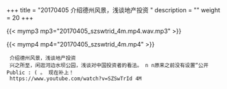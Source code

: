 +++
title = "20170405  介绍德州风景，浅谈地产投资 "
description = ""
weight = 20
+++

{{< mymp3 mp3="20170405_szswtrid_4m.mp4.wav.mp3" >}}

{{< mymp4 mp4="20170405_szswtrid_4m.mp4" >}}

     介绍德州风景，浅谈地产投资 
     兴之所至，闲逛河边水坝公园，浅谈对中国投资者的看法。 n n原来之前没有设置“公开Public : ( 。 现在补上！ 
     https://www.youtube.com/watch?v=SZSwTrId 4M 
